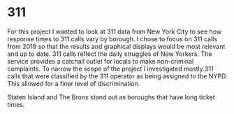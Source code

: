 # 311

For this project I wanted to look at 311 data from New York City to see how response times to 311 calls vary by borough. I chose to focus on 311 calls from 2019 so that the results and graphical displays would be most relevant and up to date. 311 calls reflect the daily struggles of New Yorkers. The service provides a catchall outlet for locals to make non-criminal complaints.
To narrow the scope of the project I investigated mostly 311 calls that were classified by the 311 operator as being assigned to the NYPD. This allowed for a finer level of discrimination.

Staten Island and The Bronx stand out as boroughs that have long ticket times.
